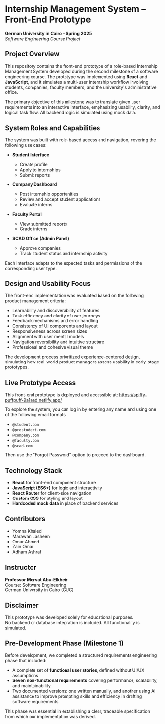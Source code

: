 
# Internship Management System – Front-End Prototype
**German University in Cairo – Spring 2025**  
*Software Engineering Course Project*

## Project Overview

This repository contains the front-end prototype of a role-based Internship Management System developed during the second milestone of a software engineering course. The prototype was implemented using **React** and **JavaScript**, and it simulates a multi-user internship workflow involving students, companies, faculty members, and the university's administrative office.

The primary objective of this milestone was to translate given user requirements into an interactive interface, emphasizing usability, clarity, and logical task flow. All backend logic is simulated using mock data.

## System Roles and Capabilities

The system was built with role-based access and navigation, covering the following use cases:

- **Student Interface**  
  - Create profile  
  - Apply to internships  
  - Submit reports  

- **Company Dashboard**  
  - Post internship opportunities  
  - Review and accept student applications  
  - Evaluate interns  

- **Faculty Portal**  
  - View submitted reports  
  - Grade interns  

- **SCAD Office (Admin Panel)**  
  - Approve companies  
  - Track student status and internship activity  

Each interface adapts to the expected tasks and permissions of the corresponding user type.

## Design and Usability Focus

The front-end implementation was evaluated based on the following product management criteria:

- Learnability and discoverability of features  
- Task efficiency and clarity of user journeys  
- Feedback mechanisms and error handling  
- Consistency of UI components and layout  
- Responsiveness across screen sizes  
- Alignment with user mental models  
- Navigation reversibility and intuitive structure  
- Professional and cohesive visual theme

The development process prioritized experience-centered design, simulating how real-world product managers assess usability in early-stage prototypes.
## Live Prototype Access

This front-end prototype is deployed and accessible at:
https://spiffy-puffpuff-9a1aad.netlify.app/

To explore the system, you can log in by entering any name and using one of the following email formats:
- `@student.com`  
- `@prostudent.com`  
- `@company.com`  
- `@faculty.com`  
- `@scad.com`  

Then use the "Forgot Password" option to proceed to the dashboard.

## Technology Stack

- **React** for front-end component structure  
- **JavaScript (ES6+)** for logic and interactivity  
- **React Router** for client-side navigation  
- **Custom CSS** for styling and layout  
- **Hardcoded mock data** in place of backend services

## Contributors

 - Yomna Khaled 
 - Marawan Lasheen
 - Omar Ahmed  
 - Zain Omar  
 - Adham Ashraf

## Instructor

**Professor Mervat Abu-Elkheir**  
Course: Software Engineering  
German University in Cairo (GUC)

## Disclaimer

This prototype was developed solely for educational purposes.  
No backend or database integration is included. All functionality is simulated. 

## Pre-Development Phase (Milestone 1)

Before development, we completed a structured requirements engineering phase that included:

- A complete set of **functional user stories**, defined without UI/UX assumptions  
- **Seven non-functional requirements** covering performance, scalability, and maintainability  
- Two documented versions: one written manually, and another using AI assistance to improve prompting skills and efficiency in drafting software requirements  

This phase was essential in establishing a clear, traceable specification from which our implementation was derived.

